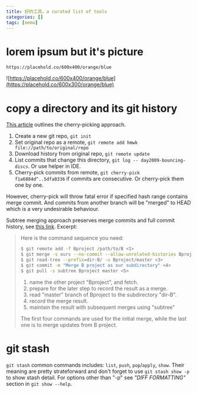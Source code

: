 ```yaml
---
title: 好的工具。a curated list of tools
categories: []
tags: [memo]
---
```


# lorem ipsum but it's picture

`https://placehold.co/600x400/orange/blue`

![https://placehold.co/600x400/orange/blue](https://placehold.co/600x300/orange/blue)

# copy a directory and its git history

[This article](https://www.baeldung.com/linux/git-copy-commits-between-repos) outlines the cherry-picking approach.

1. Create a new git repo, `git init`
2. Set original repo as a remote, `git remote add hmwk file://path/to/original/repo`
3. Download history from original repo, `git remote update`
4. List commits that change this directory, `git log -- day2009-bouncing-discs`. Or use helper in IDE.
5. Cherry-pick commits from remote, `git cherry-pick f1a6884d^..5dfa0336` if commits are consecutive. Or cherry-pick them one by one.

However, cherry-pick will throw fatal error if specified hash range contains merge commit.
And commits from another branch will be "merged" to HEAD which is a very undesirable behaviour.

Subtree merging approach preserves merge commits and full commit history,
see [this link](https://mirrors.edge.kernel.org/pub/software/scm/git/docs/howto/using-merge-subtree.html).
Excerpt:

> Here is the command sequence you need:
>
> ```bash
> $ git remote add -f Bproject /path/to/B <1>
> $ git merge -s ours --no-commit --allow-unrelated-histories Bproject/master <2>
> $ git read-tree --prefix=dir-B/ -u Bproject/master <3>
> $ git commit -m "Merge B project as our subdirectory" <4>
> $ git pull -s subtree Bproject master <5>
> ```
>
> 1. name the other project "Bproject", and fetch.
> 2. prepare for the later step to record the result as a merge.
> 3. read "master" branch of Bproject to the subdirectory "dir-B".
> 4. record the merge result.
> 5. maintain the result with subsequent merges using "subtree"
>
> The first four commands are used for the initial merge, while the last one is to merge updates from B project.

# git stash

`git stash` common commands includes: `list`, `push`, `pop`/`apply`, `show`. Their meaning are pretty strateforward and don't forget to use `git stash show -p` to show stash detail. For options other than "-p" see _"DIFF FORMATTING"_ section in `git show --help`.
